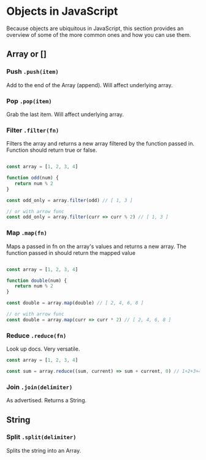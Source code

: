 # Objects in JavaScript

Because objects are ubiquitous in JavaScript, this section provides
an overview of some of the more common ones and how you can use them.

## Array or []

### Push `.push(item)`
Add to the end of the Array (append). Will affect underlying array.

### Pop `.pop(item)`
Grab the last item. Will affect underlying array.

### Filter `.filter(fn)`
Filters the array and returns a new array filtered by the
function passed in. Function should return true or false.

```js

const array = [1, 2, 3, 4]

function odd(num) {
   return num % 2
}

const odd_only = array.filter(odd) // [ 1, 3 ]

// or with arrow func
const odd_only = array.filter(curr => curr % 2) // [ 1, 3 ]
```

### Map `.map(fn)`
Maps a passed in fn on the array's values and returns a new array.
The function passed in should return the mapped value

```js

const array = [1, 2, 3, 4]

function double(num) {
   return num % 2
}

const double = array.map(double) // [ 2, 4, 6, 8 ]

// or with arrow func
const double = array.map(curr => curr * 2) // [ 2, 4, 6, 8 ]
```

### Reduce `.reduce(fn)`
Look up docs. Very versatile.

```js
const array = [1, 2, 3, 4]

const sum = array.reduce((sum, current) => sum + current, 0) // 1+2+3+4
```

### Join `.join(delimiter)`
As advertised. Returns a String.

## String

### Split `.split(delimiter)`
Splits the string into an Array.

###
